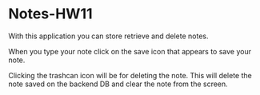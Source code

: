 # Notes-HW11

With this application you can store retrieve and delete notes. 

When you type your note click on the save icon that appears to save your note. 

Clicking the trashcan icon will be for deleting the note. This will delete the note saved on the backend DB and clear the note from the screen. 